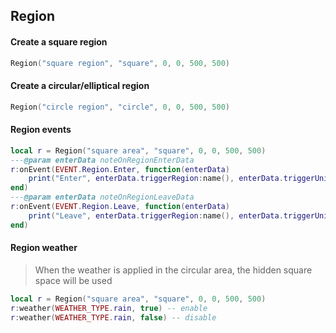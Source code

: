 ## Region

#### Create a square region

```lua
Region("square region", "square", 0, 0, 500, 500)
```

#### Create a circular/elliptical region

```lua
Region("circle region", "circle", 0, 0, 500, 500)
```

#### Region events

```lua
local r = Region("square area", "square", 0, 0, 500, 500)
---@param enterData noteOnRegionEnterData
r:onEvent(EVENT.Region.Enter, function(enterData)
    print("Enter", enterData.triggerRegion:name(), enterData.triggerUnit:name())
end)
---@param enterData noteOnRegionLeaveData
r:onEvent(EVENT.Region.Leave, function(enterData)
    print("Leave", enterData.triggerRegion:name(), enterData.triggerUnit:name())
end)
```

#### Region weather

> When the weather is applied in the circular area, the hidden square space will be used

```lua
local r = Region("square area", "square", 0, 0, 500, 500)
r:weather(WEATHER_TYPE.rain, true) -- enable
r:weather(WEATHER_TYPE.rain, false) -- disable
```
